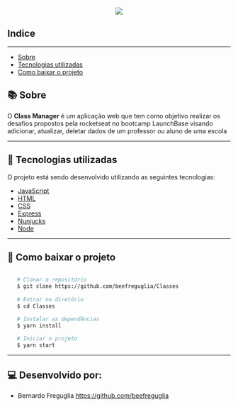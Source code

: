 <h1 align= 'center'>

<img src = https://i.imgur.com/q8O2yah.png >

</h1>

## Indice

---
- [Sobre](#-sobre)
- [Tecnologias utilizadas](#-tecnologias-utilizadas)
- [Como baixar o projeto](#-como-baixar-o-projeto)

## 📚 Sobre

O **Class Manager** é um aplicação web que tem como objetivo realizar os desafios propostos pela rocketseat no bootcamp LaunchBase visando adicionar, atualizar, deletar dados de um professor ou aluno de uma escola

---

## 🚀 Tecnologias utilizadas

O projeto está sendo desenvolvido utilizando as seguintes tecnologias:

- [JavaScript]()
- [HTML]()
- [CSS]()
- [Express]()
- [Nunjucks]()
- [Node]()

---

## 👨 Como baixar o projeto

```bash

   # Clonar o repositório
   $ git clone https://github.com/beefreguglia/Classes
   
   # Entrar no diretório
   $ cd Classes

   # Instalar as dependências
   $ yarn install
   
   # Iniciar o projeto
   $ yarn start

```
---
## 💻 Desenvolvido por: 
- Bernardo Freguglia https://github.com/beefreguglia


